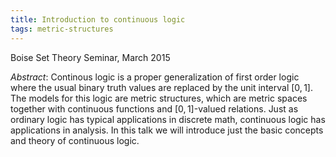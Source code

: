 ```yaml
---
title: Introduction to continuous logic
tags: metric-structures
---
```


Boise Set Theory Seminar, March 2015<!--more-->

*Abstract*: Continous logic is a proper generalization of first order logic where the usual binary truth values are replaced by the unit interval $[0,1]$. The models for this logic are metric structures, which are metric spaces together with continuous functions and $[0,1]$-valued relations. Just as ordinary logic has typical applications in discrete math, continuous logic has applications in analysis. In this talk we will introduce just the basic concepts and theory of continuous logic.
